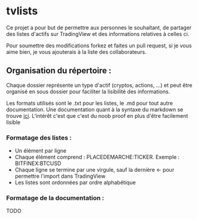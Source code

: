 # tvlists

Ce projet a pour but de permettre aux personnes le souhaitant, de partager des listes d'actifs sur TradingView et des informations relatives à celles ci.

Pour soumettre des modifications forkez et faites un pull request, si je vous aime bien, je vous ajouterais à la liste des collaborateurs.

## Organisation du répertoire :

Chaque dossier représente un type d'actif (cryptos, actions, ...) et peut être organisé en sous dossier pour faciliter la lisibilité des informations.

Les formats utilisés sont le .txt pour les listes, le .md pour tout autre documentation. Une documentation quant à la syntaxe du markdown se trouve [ici](https://blog.wax-o.com/2014/04/tutoriel-un-guide-pour-bien-commencer-avec-markdown/). L'intérêt c'est que c'est du noob proof en plus d'être facilement lisible

### Formatage des listes :

- Un élément par ligne
- Chaque élément comprend : PLACEDEMARCHE:TICKER. Exemple : BITFINEX:BTCUSD
- Chaque ligne se termine par une virgule, sauf la dernière <- pour permettre l'import dans TradingView
- Les listes sont ordonnées par ordre alphabétique

### Formatage de la documentation :

TODO

